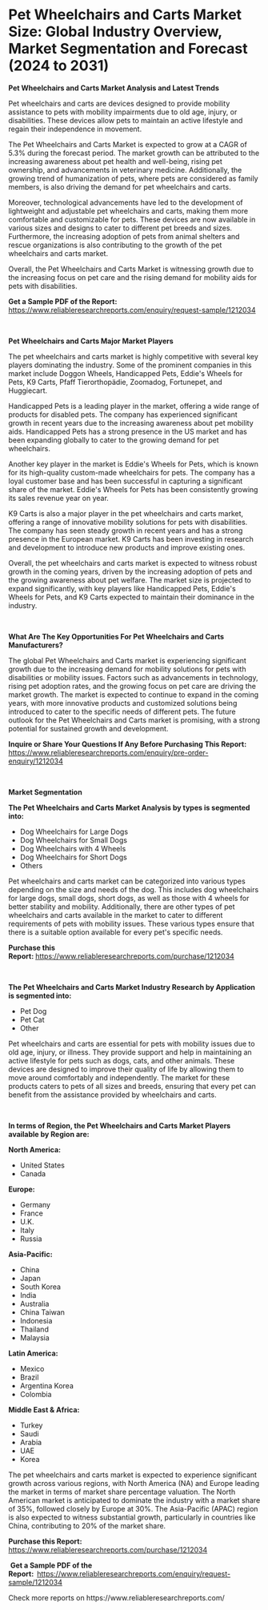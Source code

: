 <p><h1>Pet Wheelchairs and Carts Market Size: Global Industry Overview, Market Segmentation and Forecast (2024 to 2031)</h1></p><p><strong>Pet Wheelchairs and Carts Market Analysis and Latest Trends</strong></p>
<p><p>Pet wheelchairs and carts are devices designed to provide mobility assistance to pets with mobility impairments due to old age, injury, or disabilities. These devices allow pets to maintain an active lifestyle and regain their independence in movement.</p><p>The Pet Wheelchairs and Carts Market is expected to grow at a CAGR of 5.3% during the forecast period. The market growth can be attributed to the increasing awareness about pet health and well-being, rising pet ownership, and advancements in veterinary medicine. Additionally, the growing trend of humanization of pets, where pets are considered as family members, is also driving the demand for pet wheelchairs and carts.</p><p>Moreover, technological advancements have led to the development of lightweight and adjustable pet wheelchairs and carts, making them more comfortable and customizable for pets. These devices are now available in various sizes and designs to cater to different pet breeds and sizes. Furthermore, the increasing adoption of pets from animal shelters and rescue organizations is also contributing to the growth of the pet wheelchairs and carts market.</p><p>Overall, the Pet Wheelchairs and Carts Market is witnessing growth due to the increasing focus on pet care and the rising demand for mobility aids for pets with disabilities.</p></p>
<p><strong>Get a Sample PDF of the Report:&nbsp;</strong> <a href="https://www.reliableresearchreports.com/enquiry/request-sample/1212034">https://www.reliableresearchreports.com/enquiry/request-sample/1212034</a></p>
<p>&nbsp;</p>
<p><strong>Pet Wheelchairs and Carts Major Market Players</strong></p>
<p><p>The pet wheelchairs and carts market is highly competitive with several key players dominating the industry. Some of the prominent companies in this market include Doggon Wheels, Handicapped Pets, Eddie's Wheels for Pets, K9 Carts, Pfaff Tierorthopädie, Zoomadog, Fortunepet, and Huggiecart.</p><p>Handicapped Pets is a leading player in the market, offering a wide range of products for disabled pets. The company has experienced significant growth in recent years due to the increasing awareness about pet mobility aids. Handicapped Pets has a strong presence in the US market and has been expanding globally to cater to the growing demand for pet wheelchairs.</p><p>Another key player in the market is Eddie's Wheels for Pets, which is known for its high-quality custom-made wheelchairs for pets. The company has a loyal customer base and has been successful in capturing a significant share of the market. Eddie's Wheels for Pets has been consistently growing its sales revenue year on year.</p><p>K9 Carts is also a major player in the pet wheelchairs and carts market, offering a range of innovative mobility solutions for pets with disabilities. The company has seen steady growth in recent years and has a strong presence in the European market. K9 Carts has been investing in research and development to introduce new products and improve existing ones.</p><p>Overall, the pet wheelchairs and carts market is expected to witness robust growth in the coming years, driven by the increasing adoption of pets and the growing awareness about pet welfare. The market size is projected to expand significantly, with key players like Handicapped Pets, Eddie's Wheels for Pets, and K9 Carts expected to maintain their dominance in the industry.</p></p>
<p>&nbsp;</p>
<p><strong>What Are The Key Opportunities For Pet Wheelchairs and Carts Manufacturers?</strong></p>
<p><p>The global Pet Wheelchairs and Carts market is experiencing significant growth due to the increasing demand for mobility solutions for pets with disabilities or mobility issues. Factors such as advancements in technology, rising pet adoption rates, and the growing focus on pet care are driving the market growth. The market is expected to continue to expand in the coming years, with more innovative products and customized solutions being introduced to cater to the specific needs of different pets. The future outlook for the Pet Wheelchairs and Carts market is promising, with a strong potential for sustained growth and development.</p></p>
<p><strong>Inquire or Share Your Questions If Any Before Purchasing This Report:</strong> <a href="https://www.reliableresearchreports.com/enquiry/pre-order-enquiry/1212034">https://www.reliableresearchreports.com/enquiry/pre-order-enquiry/1212034</a></p>
<p>&nbsp;</p>
<p><strong>Market Segmentation</strong></p>
<p><strong>The Pet Wheelchairs and Carts Market Analysis by types is segmented into:</strong></p>
<p><ul><li>Dog Wheelchairs for Large Dogs</li><li>Dog Wheelchairs for Small Dogs</li><li>Dog Wheelchairs with 4 Wheels</li><li>Dog Wheelchairs for Short Dogs</li><li>Others</li></ul></p>
<p><p>Pet wheelchairs and carts market can be categorized into various types depending on the size and needs of the dog. This includes dog wheelchairs for large dogs, small dogs, short dogs, as well as those with 4 wheels for better stability and mobility. Additionally, there are other types of pet wheelchairs and carts available in the market to cater to different requirements of pets with mobility issues. These various types ensure that there is a suitable option available for every pet's specific needs.</p></p>
<p><strong>Purchase this Report:&nbsp;</strong><a href="https://www.reliableresearchreports.com/purchase/1212034">https://www.reliableresearchreports.com/purchase/1212034</a></p>
<p>&nbsp;</p>
<p><strong>The Pet Wheelchairs and Carts Market Industry Research by Application is segmented into:</strong></p>
<p><ul><li>Pet Dog</li><li>Pet Cat</li><li>Other</li></ul></p>
<p><p>Pet wheelchairs and carts are essential for pets with mobility issues due to old age, injury, or illness. They provide support and help in maintaining an active lifestyle for pets such as dogs, cats, and other animals. These devices are designed to improve their quality of life by allowing them to move around comfortably and independently. The market for these products caters to pets of all sizes and breeds, ensuring that every pet can benefit from the assistance provided by wheelchairs and carts.</p></p>
<p>&nbsp;</p>
<p><strong>In terms of Region, the Pet Wheelchairs and Carts Market Players available by Region are:</strong></p>
<p>
    <p> <strong> North America: </strong>
        <ul>
            <li>United States</li>
            <li>Canada</li>
        </ul>
        </p> 
    <p> <strong> Europe: </strong>
        <ul>
            <li>Germany</li>
            <li>France</li>
            <li>U.K.</li>
            <li>Italy</li>
            <li>Russia</li>
        </ul>
        </p> 
    <p> <strong> Asia-Pacific: </strong>
        <ul>
            <li>China</li>
            <li>Japan</li>
            <li>South Korea</li>
            <li>India</li>
            <li>Australia</li>
            <li>China Taiwan</li>
            <li>Indonesia</li>
            <li>Thailand</li>
            <li>Malaysia</li>
        </ul>
        </p> 
    <p> <strong> Latin America: </strong>
        <ul>
            <li>Mexico</li>
            <li>Brazil</li>
            <li>Argentina Korea</li>
            <li>Colombia</li>
        </ul>
        </p> 
    <p> <strong> Middle East & Africa: </strong>
        <ul>
            <li>Turkey</li>
            <li>Saudi</li>
            <li>Arabia</li>
            <li>UAE</li>
            <li>Korea</li>
        </ul>
    </p>
    </p>
<p><p>The pet wheelchairs and carts market is expected to experience significant growth across various regions, with North America (NA) and Europe leading the market in terms of market share percentage valuation. The North American market is anticipated to dominate the industry with a market share of 35%, followed closely by Europe at 30%. The Asia-Pacific (APAC) region is also expected to witness substantial growth, particularly in countries like China, contributing to 20% of the market share.</p></p>
<p><strong>Purchase this Report: </strong><a href="https://www.reliableresearchreports.com/purchase/1212034">https://www.reliableresearchreports.com/purchase/1212034</a></p>
<p>&nbsp;<strong>Get a Sample PDF of the Report:&nbsp;&nbsp;</strong><a href="https://www.reliableresearchreports.com/enquiry/request-sample/1212034">https://www.reliableresearchreports.com/enquiry/request-sample/1212034</a></p>
<p><strong></strong></p>
<p>Check more reports on https://www.reliableresearchreports.com/</p>